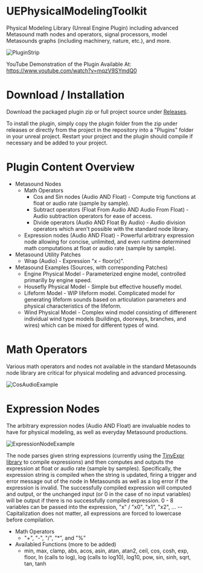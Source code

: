 # UEPhysicalModelingToolkit
Physical Modeling Library (Unreal Engine Plugin) including advanced Metasound math nodes and operators, signal processors, model Metasounds graphs (including machinery, nature, etc.), and more.

![PluginStrip](https://github.com/NiccoloAbate/UEPhysicalModelingToolkit/assets/27022723/e604d3da-277a-40ba-81cf-cf5d404744da)

YouTube Demonstration of the Plugin Available At: https://www.youtube.com/watch?v=mqzV9SYmdQ0

# Download / Installation
Download the packaged plugin zip or full project source under [Releases](https://github.com/NiccoloAbate/UEPhysicalModelingToolkit/releases/latest).

To install the plugin, simply copy the plugin folder from the zip under releases or directly from the project in the repository into a "Plugins" folder in your unreal project. Restart your project and the plugin should compile if necessary and be added to your project.

# Plugin Content Overview
* Metasound Nodes
  * Math Operators
    * Cos and Sin nodes (Audio AND Float) - Compute trig functions at float or audio rate (sample by sample).
    * Subtract operators (Float From Audio AND Audio From Float) - Audio subtraction operators for ease of access.
    * Divide operators (Audio AND Float By Audio) - Audio division operators which aren't possible with the standard node library.
  * Expression nodes (Audio AND Float) - Powerful arbitrary expression node allowing for concise, unlimited, and even runtime determined math computations at float or audio rate (sample by sample).
* Metasound Utility Patches
  * Wrap (Audio) - Expression "x - floor(x)".
* Metasound Examples (Sources, with corresponding Patches)
  * Engine Physical Model - Parameterized engine model, controlled primarilly by engine speed.
  * Housefly Physical Model - Simple but effective housefly model.
  * Lifeform Model - WIP lifeform model. Complicated model for generating lifeform sounds based on articulation parameters and physical characteristics of the lifeform.
  * Wind Physical Model - Complex wind model consisting of differenent individual wind type models (buildings, doorways, branches, and wires) which can be mixed for different types of wind.

# Math Operators
Various math operators and nodes not available in the standard Metasounds node library are critical for physical modeling and advanced processing.

![CosAudioExample](https://github.com/NiccoloAbate/UEPhysicalModelingToolkit/assets/27022723/fe5e6c80-c672-40cb-bcbf-9f988d1302fb)

# Expression Nodes
The arbitrary expression nodes (Audio AND Float) are invaluable nodes to have for physical modeling, as well as everyday Metasound productions.

![ExpressionNodeExample](https://github.com/NiccoloAbate/UEPhysicalModelingToolkit/assets/27022723/4bd91563-ef46-4ae8-8717-00f1d4274129)

The node parses given string expressions (currently using the [TinyExpr library](https://github.com/codeplea/tinyexpr) to compile expressions) and then computes and outputs the expression at float or audio rate (sample by samples).
Specifically, the expression string is compiled when the string is updated, firing a trigger and error message out of the node in Metasounds as well as a log error if the expression is invalid.
The successfully compiled expression will computed and output, or the unchanged input (or 0 in the case of no input variables) will be output if there is no successfully compiled expression.
0 - 8 variables can be passed into the expression, "x" / "x0", "x1", "x2", ... -- Capitalization does not matter, all expressions are forced to lowercase before compilation.

* Math Operators
  * "+", "-", "/", "*", and "%"
* Availabled Functions (more to be added)
  * min, max, clamp, abs, acos, asin, atan, atan2, ceil, cos, cosh, exp, floor, ln (calls to log), log (calls to log10), log10, pow, sin, sinh, sqrt, tan, tanh

